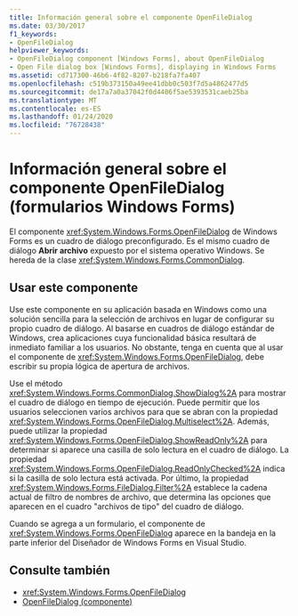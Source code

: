 ```yaml
---
title: Información general sobre el componente OpenFileDialog
ms.date: 03/30/2017
f1_keywords:
- OpenFileDialog
helpviewer_keywords:
- OpenFileDialog component [Windows Forms], about OpenFileDialog
- Open File dialog box [Windows Forms], displaying in Windows Forms
ms.assetid: cd717300-46b6-4f82-8207-b218fa7fa407
ms.openlocfilehash: c519b373150a49ee41dbb0c503f7d5a4862477d5
ms.sourcegitcommit: de17a7a0a37042f0d4406f5ae5393531caeb25ba
ms.translationtype: MT
ms.contentlocale: es-ES
ms.lasthandoff: 01/24/2020
ms.locfileid: "76728438"
---
```

# <a name="openfiledialog-component-overview-windows-forms"></a>Información general sobre el componente OpenFileDialog (formularios Windows Forms)

El componente <xref:System.Windows.Forms.OpenFileDialog> de Windows Forms es un cuadro de diálogo preconfigurado. Es el mismo cuadro de diálogo **Abrir archivo** expuesto por el sistema operativo Windows. Se hereda de la clase <xref:System.Windows.Forms.CommonDialog>.

## <a name="use-this-component"></a>Usar este componente

Use este componente en su aplicación basada en Windows como una solución sencilla para la selección de archivos en lugar de configurar su propio cuadro de diálogo. Al basarse en cuadros de diálogo estándar de Windows, crea aplicaciones cuya funcionalidad básica resultará de inmediato familiar a los usuarios. No obstante, tenga en cuenta que al usar el componente de <xref:System.Windows.Forms.OpenFileDialog>, debe escribir su propia lógica de apertura de archivos.

Use el método <xref:System.Windows.Forms.CommonDialog.ShowDialog%2A> para mostrar el cuadro de diálogo en tiempo de ejecución. Puede permitir que los usuarios seleccionen varios archivos para que se abran con la propiedad <xref:System.Windows.Forms.OpenFileDialog.Multiselect%2A>. Además, puede utilizar la propiedad <xref:System.Windows.Forms.OpenFileDialog.ShowReadOnly%2A> para determinar si aparece una casilla de solo lectura en el cuadro de diálogo. La propiedad <xref:System.Windows.Forms.OpenFileDialog.ReadOnlyChecked%2A> indica si la casilla de solo lectura está activada. Por último, la propiedad <xref:System.Windows.Forms.FileDialog.Filter%2A> establece la cadena actual de filtro de nombres de archivo, que determina las opciones que aparecen en el cuadro "archivos de tipo" del cuadro de diálogo.

Cuando se agrega a un formulario, el componente de <xref:System.Windows.Forms.OpenFileDialog> aparece en la bandeja en la parte inferior del Diseñador de Windows Forms en Visual Studio.

## <a name="see-also"></a>Consulte también

- <xref:System.Windows.Forms.OpenFileDialog>
- [OpenFileDialog (componente)](openfiledialog-component-windows-forms.md)
